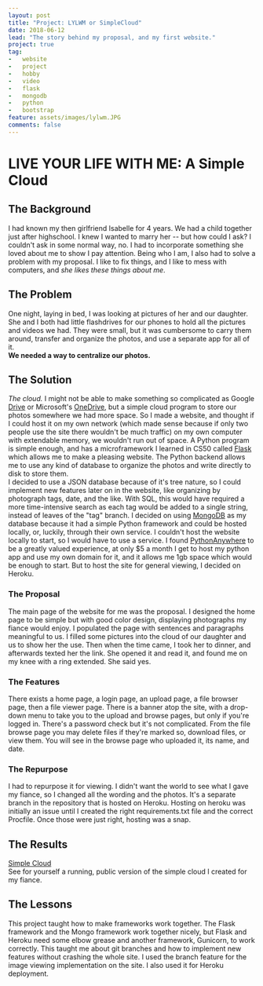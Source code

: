 ```yaml
---
layout: post
title: "Project: LYLWM or SimpleCloud"
date: 2018-06-12
lead: "The story behind my proposal, and my first website."
project: true
tag:
-   website
-   project
-   hobby
-   video
-   flask
-   mongodb
-   python
-   bootstrap
feature: assets/images/lylwm.JPG
comments: false
---
```

# LIVE YOUR LIFE WITH ME:  A Simple Cloud  

## The Background
I had known my then girlfriend Isabelle for 4 years. We had a child together just after highschool. I knew I wanted to marry her -- but how could I ask? I couldn't ask in some normal way, no. I had to incorporate something she loved about me to show I pay attention. Being who I am, I also had to solve a problem with my proposal. I like to fix things, and I like to mess with computers, and *she likes these things about me*.  

## The Problem
One night, laying in bed, I was looking at pictures of her and our daughter. She and I both had little flashdrives for our phones to hold all the pictures and videos we had. They were small, but it was cumbersome to carry them around, transfer and organize the photos, and use a separate app for all of it.   
**We needed a way to centralize our photos.**

## The Solution 
*The cloud.* I might not be able to make something so complicated as Google [Drive][Drive] or Microsoft's [OneDrive][OneDrive], but a simple cloud program to store our photos somewhere we had more space. So I made a website, and thought if I could host it on my own network (which made sense because if only two people use the site there wouldn't be much traffic) on my own computer with extendable memory, we wouldn't run out of space. A Python program is simple enough, and has a microframework I learned in CS50 called [Flask][Flask] which allows me to make a pleasing website. The Python backend allows me to use any kind of database to organize the photos and write directly to disk to store them.  
I decided to use a JSON database because of it's tree nature, so I could implement new features later on in the website, like organizing by photograph tags, date, and the like. With SQL, this would have required a more time-intensive search as each tag would be added to a single string, instead of leaves of the "tag" branch. I decided on using [MongoDB][Mongo] as my database because it had a simple Python framework and could be hosted locally, or, luckily, through their own service. I couldn't host the website locally to start, so I would have to use a service. I found [PythonAnywhere][PA] to be a greatly valued experience, at only $5 a month I get to host my python app and use my own domain for it, and it allows me 1gb space which would be enough to start. But to host the site for general viewing, I decided on Heroku.  
  
### The Proposal
The main page of the website for me was the proposal. I designed the home page to be simple but with good color design, displaying photographs my fiance would enjoy. I populated the page with sentences and paragraphs meaningful to us. I filled some pictures into the cloud of our daughter and us to show her the use. Then when the time came, I took her to dinner, and afterwards texted her the link. She opened it and read it, and found me on my knee with a ring extended. She said yes.  

### The Features
There exists a home page, a login page, an upload page, a file browser page, then a file viewer page. There is a banner atop the site, with a drop-down menu to take you to the upload and browse pages, but only if you're logged in. There's a password check but it's not complicated. From the file browse page you may delete files if they're marked so, download files, or view them. You will see in the browse page who uploaded it, its name, and date.

### The Repurpose
I had to repurpose it for viewing. I didn't want the world to see what I gave my fiance, so I changed all the wording and the photos. It's a separate branch in the repository that is hosted on Heroku. Hosting on heroku was initially an issue until I created the right requirements.txt file and the correct Procfile. Once those were just right, hosting was a snap.

## The Results
[Simple Cloud][Simple Cloud]  
See for yourself a running, public version of the simple cloud I created for my fiance. 

## The Lessons
This project taught how to make frameworks work together. The Flask framework and the Mongo framework work together nicely, but Flask and Heroku need some elbow grease and another framework, Gunicorn, to work correctly.  This taught me about git branches and how to implement new features without crashing the whole site. I used the branch feature for the image viewing implementation on the site. I also used it for Heroku deployment. 

[Drive]: https://drive.google.com
[OneDrive]: https://onedrive.live.com/about/en-us/
[Flask]: http://flask.pocoo.org/
[Mongo]: https://www.mongodb.com/
[PA]: https://www.pythonanywhere.com
[Simple Cloud]: https://simplecloud.herokuapp.com